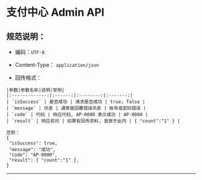 # 支付中心 Admin API

## 规范说明：

- 编码：`UTF-8`
- Content-Type： `application/json`
  
- 回传格式：

```
|参数|参数名称|说明|举例|
|:-------------:|:------:|:--------:|:-------:|
| `isSuccess` | 是否成功 | 请求是否成功 | true; false |
| `message` | 讯息 | 通常是回覆错误讯息 | 帐号或密码错误 |
| `code` | 代码 | 响应代码, AP-0000 表示成功 | AP-0000 |
| `result` | 响应资讯 | 如果有回传资料, 皆放于此内 | { "count":"1" } |

范例：
{
 "isSuccess": true,
 "message": "成功",
 "code": "AP-0000",
 "result": { "count":"1" },
}

```

---